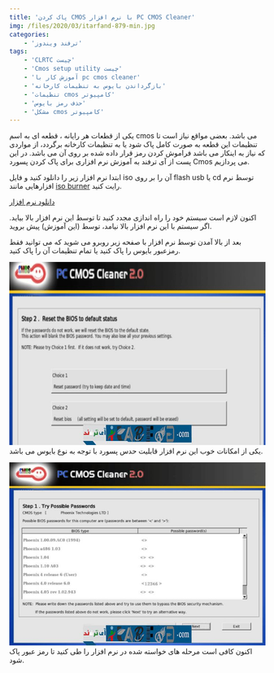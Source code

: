 ```yaml
---
title: 'پاک کردن CMOS با نرم افزار PC CMOS Cleaner'
img: /files/2020/03/itarfand-879-min.jpg
categories:
    - 'ترفند ویندوز'
tags:
    - 'CLRTC چیست'
    - 'Cmos setup utility چیست'
    - 'آموزش کار با pc cmos cleaner'
    - 'بازگرداندن بایوس به تنظیمات کارخانه'
    - 'تنظیمات cmos کامپیوتر'
    - 'حذف رمز بایوس'
    - 'مشکل cmos کامپیوتر'
---
```


یکی از قطعات هر رایانه ، قطعه ای به اسم cmos می باشد. بعضی مواقع نیاز است تا تنظیمات این قطعه به صورت کامل پاک شود یا به تنظیمات کارخانه برگردد، از مواردی که نیاز به اینکار می باشد فراموش کردن رمز قرار داده شده بر روی آن می باشد. در این پست از آی ترفند به آموزش نرم افزاری برای پاک کردن پسورد Cmos می پردازیم.

ابتدا نرم افزار زیر را دانلود کنید و فایل iso آن را بر روی flash usb یا cd توسط نرم افزارهایی مانند [iso burner](https://soft98.ir/software/cd-dvd-tools/744-Xilisoft-ISO-Burner.html) رایت کنید.

[دانلود نرم افزار](https://soft98.ir/software/14677-PC-CMOS-Cleaner.html)  

اکنون لازم است سیستم خود را راه اندازی مجدد کنید تا توسط این نرم افزار بالا بیاید. اگر سیستم با این نرم افزار بالا نیامد، توسط (این آموزش) پیش بروید.

بعد از بالا آمدن توسط نرم افزار با صفحه زیر روبرو می شوید که می توانید فقط رمزعبور بایوس را پاک کنید یا تمام تنظیمات آن را پاک کنید.

![mhkarami97](/files/2020/03/itarfand-877-min.jpg)  
یکی از امکانات خوب این نرم افزار قابلیت حدس پسورد با توجه به نوع بایوس می باشد.

![mhkarami97](/files/2020/03/itarfand-878-min.jpg)  
اکنون کافی است مرحله های خواسته شده در نرم افزار را طی کنید تا رمز عبور پاک شود.